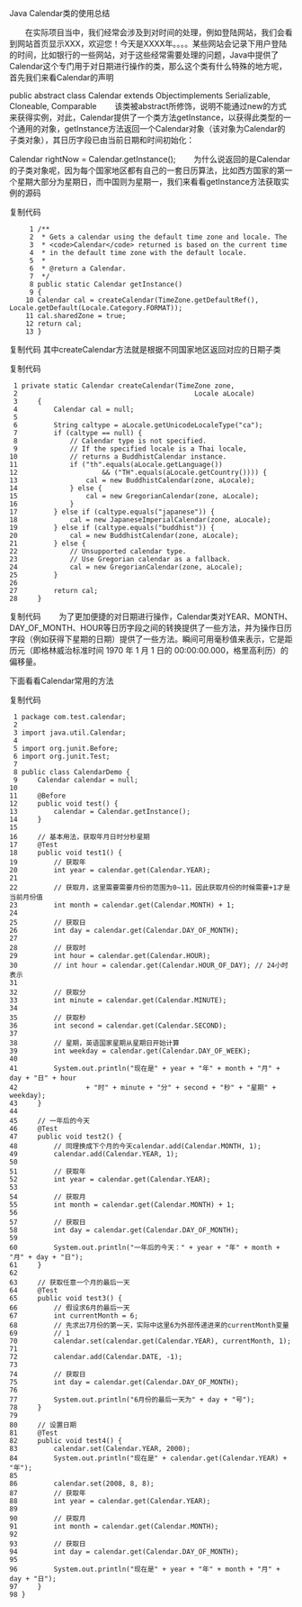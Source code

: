 Java Calendar类的使用总结

　　在实际项目当中，我们经常会涉及到对时间的处理，例如登陆网站，我们会看到网站首页显示XXX，欢迎您！今天是XXXX年。。。。某些网站会记录下用户登陆的时间，比如银行的一些网站，对于这些经常需要处理的问题，Java中提供了Calendar这个专门用于对日期进行操作的类，那么这个类有什么特殊的地方呢，首先我们来看Calendar的声明

public abstract class Calendar extends Objectimplements Serializable, Cloneable, Comparable<Calendar>
　　该类被abstract所修饰，说明不能通过new的方式来获得实例，对此，Calendar提供了一个类方法getInstance，以获得此类型的一个通用的对象，getInstance方法返回一个Calendar对象（该对象为Calendar的子类对象），其日历字段已由当前日期和时间初始化：

Calendar rightNow = Calendar.getInstance();
　　为什么说返回的是Calendar的子类对象呢，因为每个国家地区都有自己的一套日历算法，比如西方国家的第一个星期大部分为星期日，而中国则为星期一，我们来看看getInstance方法获取实例的源码

复制代码

	     1 /**
	     2  * Gets a calendar using the default time zone and locale. The
	     3  * <code>Calendar</code> returned is based on the current time
	     4  * in the default time zone with the default locale.
	     5  *
	     6  * @return a Calendar.
	     7  */
	     8 public static Calendar getInstance()
	     9 {
	    10 Calendar cal = createCalendar(TimeZone.getDefaultRef(), 	Locale.getDefault(Locale.Category.FORMAT));
	    11 cal.sharedZone = true;
	    12 return cal;
	    13 }

复制代码
其中createCalendar方法就是根据不同国家地区返回对应的日期子类

复制代码

	 1 private static Calendar createCalendar(TimeZone zone,
	 2                                            Locale aLocale)
	 3     {
	 4         Calendar cal = null;
	 5 
	 6         String caltype = aLocale.getUnicodeLocaleType("ca");
	 7         if (caltype == null) {
	 8             // Calendar type is not specified.
	 9             // If the specified locale is a Thai locale,
	10             // returns a BuddhistCalendar instance.
	11             if ("th".equals(aLocale.getLanguage())
	12                     && ("TH".equals(aLocale.getCountry()))) {
	13                 cal = new BuddhistCalendar(zone, aLocale);
	14             } else {
	15                 cal = new GregorianCalendar(zone, aLocale);
	16             }
	17         } else if (caltype.equals("japanese")) {
	18             cal = new JapaneseImperialCalendar(zone, aLocale);
	19         } else if (caltype.equals("buddhist")) {
	20             cal = new BuddhistCalendar(zone, aLocale);
	21         } else {
	22             // Unsupported calendar type.
	23             // Use Gregorian calendar as a fallback.
	24             cal = new GregorianCalendar(zone, aLocale);
	25         }
	26 
	27         return cal;
	28     }
复制代码
　　为了更加便捷的对日期进行操作，Calendar类对YEAR、MONTH、DAY_OF_MONTH、HOUR等日历字段之间的转换提供了一些方法，并为操作日历字段（例如获得下星期的日期）提供了一些方法。瞬间可用毫秒值来表示，它是距历元（即格林威治标准时间 1970 年 1 月 1 日的 00:00:00.000，格里高利历）的偏移量。

下面看看Calendar常用的方法

复制代码

	 1 package com.test.calendar;
	 2 
	 3 import java.util.Calendar;
	 4 
	 5 import org.junit.Before;
	 6 import org.junit.Test;
	 7 
	 8 public class CalendarDemo {
	 9     Calendar calendar = null;
	10 
	11     @Before
	12     public void test() {
	13         calendar = Calendar.getInstance();
	14     }
	15 
	16     // 基本用法，获取年月日时分秒星期
	17     @Test
	18     public void test1() {
	19         // 获取年
	20         int year = calendar.get(Calendar.YEAR);
	21 
	22         // 获取月，这里需要需要月份的范围为0~11，因此获取月份的时候需要+1才是当前月份值
	23         int month = calendar.get(Calendar.MONTH) + 1;
	24 
	25         // 获取日
	26         int day = calendar.get(Calendar.DAY_OF_MONTH);
	27 
	28         // 获取时
	29         int hour = calendar.get(Calendar.HOUR);
	30         // int hour = calendar.get(Calendar.HOUR_OF_DAY); // 24小时表示
	31 
	32         // 获取分
	33         int minute = calendar.get(Calendar.MINUTE);
	34 
	35         // 获取秒
	36         int second = calendar.get(Calendar.SECOND);
	37 
	38         // 星期，英语国家星期从星期日开始计算
	39         int weekday = calendar.get(Calendar.DAY_OF_WEEK);
	40 
	41         System.out.println("现在是" + year + "年" + month + "月" + day + "日" + hour
	42                 + "时" + minute + "分" + second + "秒" + "星期" + weekday);
	43     }
	44 
	45     // 一年后的今天
	46     @Test
	47     public void test2() {
	48         // 同理换成下个月的今天calendar.add(Calendar.MONTH, 1);
	49         calendar.add(Calendar.YEAR, 1);
	50 
	51         // 获取年
	52         int year = calendar.get(Calendar.YEAR);
	53 
	54         // 获取月
	55         int month = calendar.get(Calendar.MONTH) + 1;
	56 
	57         // 获取日
	58         int day = calendar.get(Calendar.DAY_OF_MONTH);
	59 
	60         System.out.println("一年后的今天：" + year + "年" + month + "月" + day + "日");
	61     }
	62 
	63     // 获取任意一个月的最后一天
	64     @Test
	65     public void test3() {
	66         // 假设求6月的最后一天
	67         int currentMonth = 6;
	68         // 先求出7月份的第一天，实际中这里6为外部传递进来的currentMonth变量
	69         // 1
	70         calendar.set(calendar.get(Calendar.YEAR), currentMonth, 1);
	71 
	72         calendar.add(Calendar.DATE, -1);
	73 
	74         // 获取日
	75         int day = calendar.get(Calendar.DAY_OF_MONTH);
	76 
	77         System.out.println("6月份的最后一天为" + day + "号");
	78     }
	79 
	80     // 设置日期
	81     @Test
	82     public void test4() {
	83         calendar.set(Calendar.YEAR, 2000);
	84         System.out.println("现在是" + calendar.get(Calendar.YEAR) + "年");
	85 
	86         calendar.set(2008, 8, 8);
	87         // 获取年
	88         int year = calendar.get(Calendar.YEAR);
	89 
	90         // 获取月
	91         int month = calendar.get(Calendar.MONTH);
	92 
	93         // 获取日
	94         int day = calendar.get(Calendar.DAY_OF_MONTH);
	95 
	96         System.out.println("现在是" + year + "年" + month + "月" + day + "日");
	97     }
	98 }